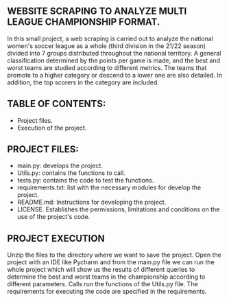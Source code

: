 WEBSITE SCRAPING TO ANALYZE MULTI LEAGUE CHAMPIONSHIP FORMAT.
--
In this small project, a web scraping is carried out to analyze the 
national women's soccer league as a whole (third division in the 21/22 
season) divided into 7 groups distributed throughout the national territory. 
A general classification determined by the points per game is made, and the 
best and worst teams are studied according to different metrics. 
The teams that promote to a higher category or descend to a lower one are 
also detailed. In addition, the top scorers in the category are included.

TABLE OF CONTENTS:
--
* Project files.
* Execution of the project.

PROJECT FILES:
--
- main.py: develops the project.
- Utils.py: contains the functions to call.
- tests.py: contains the code to test the functions.
- requirements.txt: list with the necessary modules for
   develop the project.
- README.md: Instructions for developing the project.
- LICENSE. Establishes the permissions, limitations and 
  conditions on the use of the project's code.

PROJECT EXECUTION
--
Unzip the files to the directory where we want to save the project.
Open the project with an IDE like Pycharm and from the main.py file 
we can run the whole project which will show us the results of different 
queries to determine the best and worst teams in the championship according
to different parameters. Calls run the functions of the Utils.py file.
The requirements for executing the code are specified in the requirements.